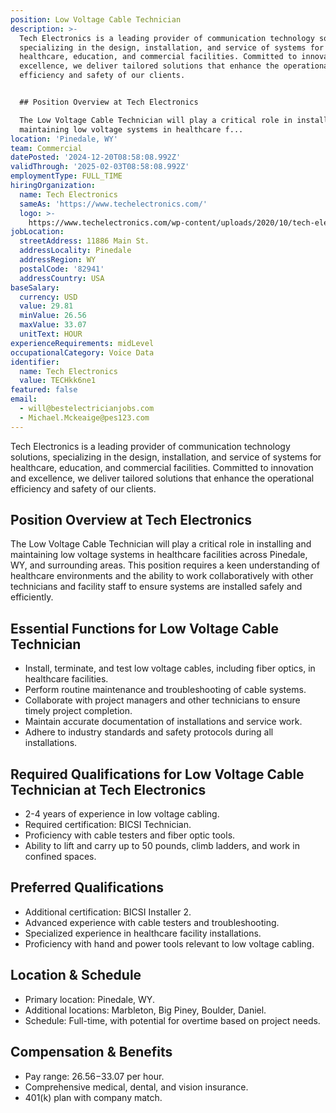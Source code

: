 ```yaml
---
position: Low Voltage Cable Technician
description: >-
  Tech Electronics is a leading provider of communication technology solutions,
  specializing in the design, installation, and service of systems for
  healthcare, education, and commercial facilities. Committed to innovation and
  excellence, we deliver tailored solutions that enhance the operational
  efficiency and safety of our clients.


  ## Position Overview at Tech Electronics

  The Low Voltage Cable Technician will play a critical role in installing and
  maintaining low voltage systems in healthcare f...
location: 'Pinedale, WY'
team: Commercial
datePosted: '2024-12-20T08:58:08.992Z'
validThrough: '2025-02-03T08:58:08.992Z'
employmentType: FULL_TIME
hiringOrganization:
  name: Tech Electronics
  sameAs: 'https://www.techelectronics.com/'
  logo: >-
    https://www.techelectronics.com/wp-content/uploads/2020/10/tech-electronics-logo.png
jobLocation:
  streetAddress: 11886 Main St.
  addressLocality: Pinedale
  addressRegion: WY
  postalCode: '82941'
  addressCountry: USA
baseSalary:
  currency: USD
  value: 29.81
  minValue: 26.56
  maxValue: 33.07
  unitText: HOUR
experienceRequirements: midLevel
occupationalCategory: Voice Data
identifier:
  name: Tech Electronics
  value: TECHkk6ne1
featured: false
email:
  - will@bestelectricianjobs.com
  - Michael.Mckeaige@pes123.com
---
```




Tech Electronics is a leading provider of communication technology solutions, specializing in the design, installation, and service of systems for healthcare, education, and commercial facilities. Committed to innovation and excellence, we deliver tailored solutions that enhance the operational efficiency and safety of our clients.

## Position Overview at Tech Electronics
The Low Voltage Cable Technician will play a critical role in installing and maintaining low voltage systems in healthcare facilities across Pinedale, WY, and surrounding areas. This position requires a keen understanding of healthcare environments and the ability to work collaboratively with other technicians and facility staff to ensure systems are installed safely and efficiently.

## Essential Functions for Low Voltage Cable Technician
- Install, terminate, and test low voltage cables, including fiber optics, in healthcare facilities.
- Perform routine maintenance and troubleshooting of cable systems.
- Collaborate with project managers and other technicians to ensure timely project completion.
- Maintain accurate documentation of installations and service work.
- Adhere to industry standards and safety protocols during all installations.

## Required Qualifications for Low Voltage Cable Technician at Tech Electronics
- 2-4 years of experience in low voltage cabling.
- Required certification: BICSI Technician.
- Proficiency with cable testers and fiber optic tools.
- Ability to lift and carry up to 50 pounds, climb ladders, and work in confined spaces.

## Preferred Qualifications
- Additional certification: BICSI Installer 2.
- Advanced experience with cable testers and troubleshooting.
- Specialized experience in healthcare facility installations.
- Proficiency with hand and power tools relevant to low voltage cabling.

## Location & Schedule
- Primary location: Pinedale, WY.
- Additional locations: Marbleton, Big Piney, Boulder, Daniel.
- Schedule: Full-time, with potential for overtime based on project needs.

## Compensation & Benefits
- Pay range: $26.56-$33.07 per hour.
- Comprehensive medical, dental, and vision insurance.
- 401(k) plan with company match.

